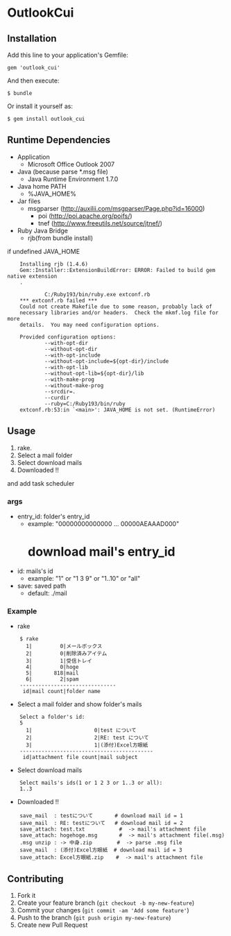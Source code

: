 # OutlookCui

## Installation

Add this line to your application's Gemfile:

    gem 'outlook_cui'

And then execute:

    $ bundle

Or install it yourself as:

    $ gem install outlook_cui

## Runtime Dependencies

- Application
  - Microsoft Office Outlook 2007
- Java (because parse *.msg file)
  - Java Runtime Environment 1.7.0
- Java home PATH
  - %JAVA_HOME%
- Jar files
  - msgparser (http://auxilii.com/msgparser/Page.php?id=16000)
    - poi (http://poi.apache.org/poifs/)
    - tnef (http://www.freeutils.net/source/jtnef/)
- Ruby Java Bridge
  - rjb(from bundle install)

if undefined JAVA_HOME

```
    Installing rjb (1.4.6)
    Gem::Installer::ExtensionBuildError: ERROR: Failed to build gem native extension
    .
    
            C:/Ruby193/bin/ruby.exe extconf.rb
    *** extconf.rb failed ***
    Could not create Makefile due to some reason, probably lack of
    necessary libraries and/or headers.  Check the mkmf.log file for more
    details.  You may need configuration options.
    
    Provided configuration options:
            --with-opt-dir
            --without-opt-dir
            --with-opt-include
            --without-opt-include=${opt-dir}/include
            --with-opt-lib
            --without-opt-lib=${opt-dir}/lib
            --with-make-prog
            --without-make-prog
            --srcdir=.
            --curdir
            --ruby=C:/Ruby193/bin/ruby
    extconf.rb:53:in `<main>': JAVA_HOME is not set. (RuntimeError)
```

## Usage

1. rake.
1. Select a mail folder
1. Select download mails
1. Downloaded !!

and add task scheduler

### args

- entry_id: folder's entry_id 
  - example: "00000000000000 ... 00000AEAAAD000"
      # download mail's entry_id
- id: mails's id
  - example: "1" or "1 3 9" or "1..10" or "all"
- save: saved path
  - default: ./mail

### Example

- rake

```
    $ rake
      1|         0|メールボックス
      2|         0|削除済みアイテム
      3|         1|受信トレイ
      4|         0|hoge
      5|       818|mail
      6|         2|spam
    -------------------------------
     id|mail count|folder name
```

- Select a mail folder and show folder's mails

```
    Select a folder's id:
    5
      1|                    0|test について
      2|                    2|RE: test について
      3|                    1|(添付)Excel方眼紙
    -------------------------------------------
     id|attachment file count|mail subject
```

- Select download mails

```
    Select mails's ids(1 or 1 2 3 or 1..3 or all):
    1..3
```

- Downloaded !!

```
    save_mail  : testについて       # download mail id = 1
    save_mail  : RE: testについて   # download mail id = 2
    save_attach: test.txt           #  -> mail's attachment file
    save_attach: hogehoge.msg       #  -> mail's attachment file(.msg)
    .msg unzip : -> 中身.zip        #  -> parse .msg file
    save_mail  : (添付)Excel方眼紙  # download mail id = 3
    save_attach: Excel方眼紙.zip    #  -> mail's attachment file
```

## Contributing

1. Fork it
2. Create your feature branch (`git checkout -b my-new-feature`)
3. Commit your changes (`git commit -am 'Add some feature'`)
4. Push to the branch (`git push origin my-new-feature`)
5. Create new Pull Request
